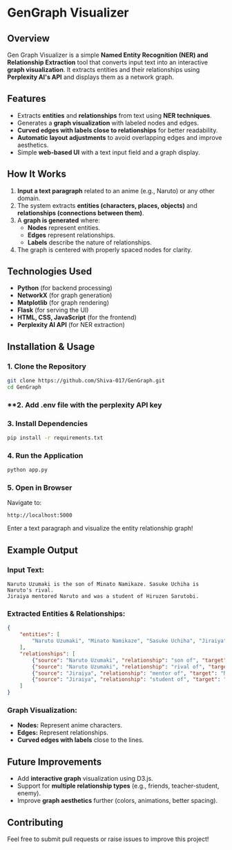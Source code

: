 # **GenGraph Visualizer**

## **Overview**
Gen Graph Visualizer is a simple **Named Entity Recognition (NER) and Relationship Extraction** tool that converts input text into an interactive **graph visualization**. It extracts entities and their relationships using **Perplexity AI's API** and displays them as a network graph.

## **Features**
- Extracts **entities** and **relationships** from text using **NER techniques**.
- Generates a **graph visualization** with labeled nodes and edges.
- **Curved edges with labels close to relationships** for better readability.
- **Automatic layout adjustments** to avoid overlapping edges and improve aesthetics.
- Simple **web-based UI** with a text input field and a graph display.

## **How It Works**
1. **Input a text paragraph** related to an anime (e.g., Naruto) or any other domain.
2. The system extracts **entities (characters, places, objects)** and **relationships (connections between them)**.
3. A **graph is generated** where:
   - **Nodes** represent entities.
   - **Edges** represent relationships.
   - **Labels** describe the nature of relationships.
4. The graph is centered with properly spaced nodes for clarity.

## **Technologies Used**
- **Python** (for backend processing)
- **NetworkX** (for graph generation)
- **Matplotlib** (for graph rendering)
- **Flask** (for serving the UI)
- **HTML, CSS, JavaScript** (for the frontend)
- **Perplexity AI API** (for NER extraction)

## **Installation & Usage**
### **1. Clone the Repository**
```sh
git clone https://github.com/Shiva-017/GenGraph.git
cd GenGraph
```
### **2. Add .env file with the perplexity API key

### **3. Install Dependencies**
```sh
pip install -r requirements.txt
```

### **4. Run the Application**
```sh
python app.py
```

### **5. Open in Browser**
Navigate to:
```
http://localhost:5000
```
Enter a text paragraph and visualize the entity relationship graph!

## **Example Output**
### **Input Text:**
```
Naruto Uzumaki is the son of Minato Namikaze. Sasuke Uchiha is Naruto's rival.
Jiraiya mentored Naruto and was a student of Hiruzen Sarutobi.
```

### **Extracted Entities & Relationships:**
```json
{
    "entities": [
        "Naruto Uzumaki", "Minato Namikaze", "Sasuke Uchiha", "Jiraiya", "Hiruzen Sarutobi"
    ],
    "relationships": [
        {"source": "Naruto Uzumaki", "relationship": "son of", "target": "Minato Namikaze"},
        {"source": "Naruto Uzumaki", "relationship": "rival of", "target": "Sasuke Uchiha"},
        {"source": "Jiraiya", "relationship": "mentor of", "target": "Naruto Uzumaki"},
        {"source": "Jiraiya", "relationship": "student of", "target": "Hiruzen Sarutobi"}
    ]
}
```

### **Graph Visualization:**
- **Nodes:** Represent anime characters.
- **Edges:** Represent relationships.
- **Curved edges with labels** close to the lines.

## **Future Improvements**
- Add **interactive graph** visualization using D3.js.
- Support for **multiple relationship types** (e.g., friends, teacher-student, enemy).
- Improve **graph aesthetics** further (colors, animations, better spacing).

## **Contributing**
Feel free to submit pull requests or raise issues to improve this project!



